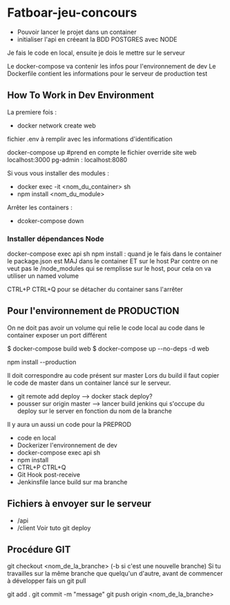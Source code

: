 # Fatboar-jeu-concours

- Pouvoir lancer le projet dans un container
- initialiser l'api en créeant la BDD POSTGRES avec NODE

Je fais le code en local, ensuite je dois le mettre sur le serveur

Le docker-compose va contenir les infos pour l'environnement de dev
Le Dockerfile contient les informations pour le serveur de production test

## How To Work in Dev Environment

La premiere fois :

- docker network create web

fichier .env à remplir avec les informations d'identification

docker-compose up #prend en compte le fichier override
site web localhost:3000
pg-admin : localhost:8080

Si vous vous installer des modules :

- docker exec -it <nom_du_container> sh
- npm install <nom_du_module>

Arrêter les containers :

- dcoker-compose down

### Installer dépendances Node

docker-compose exec api sh
npm install : quand je le fais dans le container le package.json est MAJ dans le container ET sur le host
Par contre on ne veut pas le /node_modules qui se remplisse sur le host, pour cela on va utiliser un named volume

CTRL+P CTRL+Q pour se détacher du container sans l'arrêter

## Pour l'environnement de PRODUCTION

On ne doit pas avoir un volume qui relie le code local au code dans le container
exposer un port différent

$ docker-compose build web
$ docker-compose up --no-deps -d web

npm install --production

Il doit correspondre au code présent sur master
Lors du build il faut copier le code de master dans un container lancé sur le serveur.

- git remote add deploy --> docker stack deploy?
- pousser sur origin master --> lancer build jenkins qui s'occupe du deploy sur le server en fonction du nom de la branche

Il y aura un aussi un code pour la PREPROD

- code en local
- Dockerizer l'environnement de dev
- docker-compose exec api sh
- npm install
- CTRL+P CTRL+Q
- Git Hook post-receive
- Jenkinsfile lance build sur ma branche

## Fichiers à envoyer sur le serveur

- /api
- /client
Voir tuto git deploy

## Procédure GIT

git checkout <nom_de_la_branche> (-b si c'est une nouvelle branche)
Si tu travailles sur la même branche que quelqu'un d'autre, avant de commencer à développer fais un git pull

git add .
git commit -m "message"
git push origin <nom_de_la_branche>
